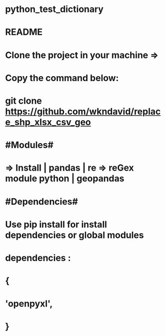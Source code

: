 # python_test_dictionary
#   
# README
# Clone the project in your machine =>
# Copy the command below:
#
# git clone https://github.com/wkndavid/replace_shp_xlsx_csv_geo
# 
# #Modules#
#  => Install | pandas | re => reGex module python | geopandas 
#
# #Dependencies# 
# Use pip install for install dependencies or global modules
#  dependencies : 
# {
#    'openpyxl',
# }
